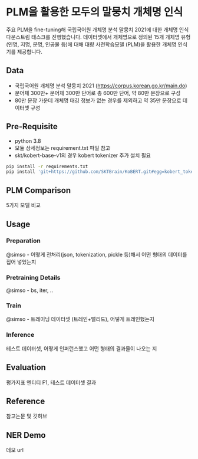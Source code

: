 # PLM을 활용한 모두의 말뭉치 개체명 인식

주요 PLM을 fine-tuning해 국립국어원 개체명 분석 말뭉치 2021에 대한 개체명 인식 다운스트림 태스크를 진행했습니다. 데이터셋에서 개체명으로 정의된 15개 개체명 유형 (인명, 지명, 문명, 인공물 등)에 대해 대량 사전학습모델 (PLM)을 활용한 개체명 인식기를 제공합니다. 

## Data

- 국립국어원  개체명  분석  말뭉치 2021 (https://corpus.korean.go.kr/main.do)
- 문어체 300만+ 문어체 300만 단어로 총 600만 단어, 약 80만 문장으로 구성
- 80만 문장 가운데 개체명 태깅 정보가 없는 경우를 제외하고 약 35만 문장으로 데이터셋 구성

## Pre-Requisite

- python 3.8
- 모듈 상세정보는 requirement.txt 파일 참고 
- skt/kobert-base-v1의 경우 kobert tokenizer 추가 설치 필요 

```bash
pip install -r requirements.txt
pip install 'git+https://github.com/SKTBrain/KoBERT.git#egg=kobert_tokenizer&subdirectory=kobert_hf' 
```

## PLM Comparison
5가지 모델 비교

## Usage

### Preparation
@simso - 어떻게 전처리(json, tokenization, pickle 등)해서 어떤 형태의 데이터를 집어 넣었는지

### Pretraining Details
@simso - bs, iter, ..

### Train
@simso - 트레이닝 데이터셋 (트레인+밸리드), 어떻게 트레인했는지

### Inference
테스트 데이터셋, 어떻게 인퍼런스했고 어떤 형태의 결과물이 나오는 지

## Evaluation
평가지표 엔티티 F1, 테스트 데이터셋 결과

## Reference
참고논문 및 깃허브 

## NER Demo
데모 url
